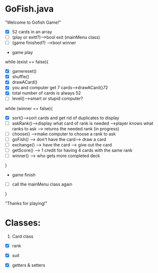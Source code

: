 # GoFish.java

"Welcome to Gofish Game!"

- [x] 52 cards in an array
- [ ] (play or exitt?)-->bool exit (mainMenu class)
- [ ] (game finished?) -->bool winner

- game play

while (exist == false){
- [x] gamereset() 
- [x] shuffle()
- [x] drawACard()
- [x] you and computer get 7 cards-->drawACard()*7*2
- [x] total number of cards is always 52
- [ ] level()-->smart or stupid computer?

while (winner == false){
- [x] sort()-->sort cards and get rid of duplicates to display
- [ ] askRank()-->display what card of rank is needed -->player knows what ranks to ask --> returns the needed rank (in progress)
- [ ] choose() -->make computer to choose a rank to ask
- [ ] goFish() --> don't have the card--> draw a card
- [ ] exchange() --> have the card --> give out the card 
- [ ] getScore() --> 1 credit for having 4 cards with the same rank
- [ ] winner() --> who gets more completed deck

}

- game finish 
- [ ] call the mainMenu class again

}

"Thanks for playing!"


# Classes:
1. Card class
- [x] rank
- [x] suit
- [x] getters & setters


         

